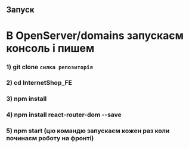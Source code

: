 ## Запуск
# В OpenServer/domains запускаєм консоль і пишем 

### 1) git clone `силка репозиторія`
### 2) cd InternetShop_FE
### 3) npm install
### 4) npm install react-router-dom --save
### 5) npm start (цю командю запускаєм кожен раз коли починаєм роботу на фронті)
